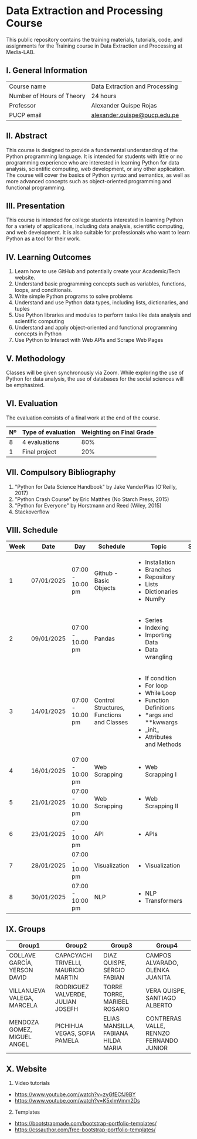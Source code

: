 # Data Extraction and Processing Course

This public repository contains the training materials, tutorials, code, and assignments for the Training course in Data Extraction and Processing at Media-LAB.

## I. General Information

|  | | 
|:-------------------|---|
| Course name | Data Extraction and Processing | 
| Number of Hours of Theory | 24 hours |
| Professor | Alexander Quispe Rojas |
| PUCP email | alexander.quispe@pucp.edu.pe |


## II. Abstract

This course is designed to provide a fundamental understanding of the Python programming language. It is intended for students with little or no programming experience who are interested in learning Python for data analysis, scientific computing, web development, or any other application. The course will cover the basics of Python syntax and semantics, as well as more advanced concepts such as object-oriented programming and functional programming.

## III. Presentation

This course is intended for college students interested in learning Python for a variety of applications, including data analysis, scientific computing, and web development. It is also suitable for professionals who want to learn Python as a tool for their work.

## IV. Learning Outcomes

1.	Learn how to use GitHub and potentially create your Academic/Tech website.
2.	Understand basic programming concepts such as variables, functions, loops, and conditionals.
3.	Write simple Python programs to solve problems
4.	Understand and use Python data types, including lists, dictionaries, and tuples
5.	Use Python libraries and modules to perform tasks like data analysis and scientific computing
6.	Understand and apply object-oriented and functional programming concepts in Python
7.	Use Python to Interact with Web APIs and Scrape Web Pages

## V. Methodology

Classes will be given synchronously via Zoom. While exploring the use of Python for data analysis, the use of databases for the social sciences will be emphasized.

## VI. Evaluation

The evaluation consists of a final work at the end of the course.

| Nº | Type of evaluation | Weighting on Final Grade |
|:-------------------|---| ---|
| 8 | 4 evaluations | 80% |
| 1 | Final project | 20%|

## VII. Compulsory Bibliography

1.	"Python for Data Science Handbook" by Jake VanderPlas (O'Reilly, 2017) 
2.	"Python Crash Course" by Eric Matthes (No Starch Press, 2015) 
3.	"Python for Everyone" by Horstmann and Reed (Wiley, 2015)
4.	Stackoverflow

## VIII. Schedule

|Week|Date|Day|Schedule|Topic|Subtopic
|---|---|---|---|---|---
|1|07/01/2025|07:00 - 10:00 pm| Github - Basic Objects| <ul>  <li>Installation</li>   <li>Branches</li>   <li>Repository </li> <li>Lists</li>   <li>Dictionaries</li>   <li>NumPy </li> </ul>   
|2|09/01/2025|07:00 - 10:00 pm| Pandas | <ul>  <li> Series </li>   <li>Indexing</li>   <li>Importing Data </li> <li> Data wrangling </li> </ul>      
|3|14/01/2025|07:00 - 10:00 pm | Control Structures, Functions and Classes| <ul>  <li> If condition </li>   <li> For loop</li>   <li> While Loop</li> <li> Function Definitions </li>   <li> *args and **kwwargs </li>   <li> \_init_</li> <li> Attributes and Methods</li> </ul>    
|4|16/01/2025|07:00 - 10:00 pm| Web Scrapping| <ul>  <li>Web Scrapping I </li>  </ul>   
|5|21/01/2025|07:00 - 10:00 pm| Web Scrapping| <ul>   <li>Web Scrapping II </li>   </ul> 
|6|23/01/2025|07:00 - 10:00 pm| API| <ul>  <li> APIs</li>   </ul> 
|7|28/01/2025|07:00 - 10:00 pm| Visualization| <ul>  <li> Visualization </li>   </ul> 
|8|30/01/2025|07:00 - 10:00 pm| NLP| <ul>  <li> NLP </li>   <li> Transformers </li>   </ul> 
## IX. Groups
| Group1                           | Group2                             | Group3                              | Group4                            |
| -------------------------------- | ---------------------------------- | ----------------------------------- | --------------------------------- | 
| COLLAVE GARCÍA, YERSON DAVID    | CAPACYACHI TRIVELLI, MAURICIO MARTIN |	DIAZ QUISPE, SERGIO FABIAN       | 	CAMPOS ALVARADO, OLENKA JUANITA       | 
| VILLANUEVA VALEGA, MARCELA     | RODRIGUEZ VALVERDE, JULIAN JOSEFH    | TORRE TORRE, MARIBEL ROSARIO         | VERA QUISPE, SANTIAGO ALBERTO       | 
| MENDOZA GOMEZ, MIGUEL ANGEL | PICHIHUA VEGAS, SOFIA PAMELA       | ELIAS MANSILLA, FABIANA HILDA MARIA      | CONTRERAS VALLE, RENNZO FERNANDO JUNIOR |


## X. Website

1. Video tutorials
- https://www.youtube.com/watch?v=zyGfECfJ9BY
- https://www.youtube.com/watch?v=K5xImVmm2Ds


2. Templates
- https://bootstrapmade.com/bootstrap-portfolio-templates/
- https://cssauthor.com/free-bootstrap-portfolio-templates/





